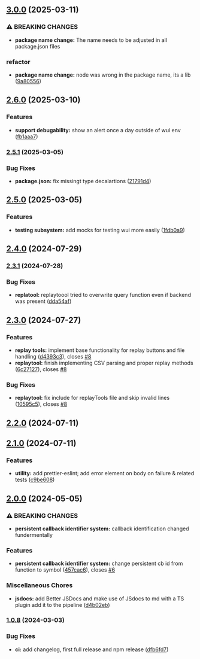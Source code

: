 ## [3.0.0](https://gitlab.zweieuro.at/wui/web-user-interface-node/compare/v2.6.0...v3.0.0) (2025-03-11)


### ⚠ BREAKING CHANGES

* **package name change:** The name needs to be adjusted in all package.json files

### refactor

* **package name change:** node was wrong in the package name, its a lib ([9a80556](https://gitlab.zweieuro.at/wui/web-user-interface-node/commit/9a8055669b05c6665d06e4e2839a7e6233de7f08))

## [2.6.0](https://gitlab.zweieuro.at/wui/web-user-interface-node/compare/v2.5.1...v2.6.0) (2025-03-10)


### Features

* **support debugability:** show an alert once a day outside of wui env ([fb1aaa7](https://gitlab.zweieuro.at/wui/web-user-interface-node/commit/fb1aaa7d49f6968b5036ceba8a4f84ef849e19bd))

### [2.5.1](https://gitlab.zweieuro.at/wui/web-user-interface-node/compare/v2.5.0...v2.5.1) (2025-03-05)


### Bug Fixes

* **package.json:** fix missingt type decalartions ([21791d4](https://gitlab.zweieuro.at/wui/web-user-interface-node/commit/21791d4339a83fca265ec89ca8350316f78c648f))

## [2.5.0](https://gitlab.zweieuro.at/wui/web-user-interface-node/compare/v2.4.0...v2.5.0) (2025-03-05)


### Features

* **testing subsystem:** add mocks for testing wui more easily ([1fdb0a9](https://gitlab.zweieuro.at/wui/web-user-interface-node/commit/1fdb0a959ff5e564916e974ea7b0978077ef6a46))

## [2.4.0](https://gitlab.zweieuro.at/wui/web-user-interface-node/compare/v2.3.1...v2.4.0) (2024-07-29)

### [2.3.1](https://gitlab.zweieuro.at/wui/web-user-interface-node/compare/v2.3.0...v2.3.1) (2024-07-28)


### Bug Fixes

* **replatool:** replaytoool tried to overwrite query function even if backend was present ([dda54af](https://gitlab.zweieuro.at/wui/web-user-interface-node/commit/dda54af51b37c7853f94ab534cd5a340145e0970))

## [2.3.0](https://gitlab.zweieuro.at/wui/web-user-interface-node/compare/v2.2.0...v2.3.0) (2024-07-27)


### Features

* **replay tools:** implement base functionality for replay buttons and file handling ([d4393c3](https://gitlab.zweieuro.at/wui/web-user-interface-node/commit/d4393c3a1cab678c4192a7b512433b768f688c7b)), closes [#8](https://gitlab.zweieuro.at/wui/web-user-interface-node/issues/8)
* **replaytool:** finish implementing CSV parsing and proper replay methods ([6c27127](https://gitlab.zweieuro.at/wui/web-user-interface-node/commit/6c27127b70b992ec63d9ea91eeed98346f557e6a)), closes [#8](https://gitlab.zweieuro.at/wui/web-user-interface-node/issues/8)


### Bug Fixes

* **replaytool:** fix include for replayTools file and skip invalid lines ([10595c5](https://gitlab.zweieuro.at/wui/web-user-interface-node/commit/10595c506809e50573c6b0b834364e5f5a298120)), closes [#8](https://gitlab.zweieuro.at/wui/web-user-interface-node/issues/8)

## [2.2.0](https://gitlab.zweieuro.at/wui/web-user-interface-node/compare/v2.1.0...v2.2.0) (2024-07-11)

## [2.1.0](https://gitlab.zweieuro.at/wui/web-user-interface-node/compare/v2.0.0...v2.1.0) (2024-07-11)


### Features

* **utility:** add prettier-eslint; add error element on body on failure & related tests ([c9be608](https://gitlab.zweieuro.at/wui/web-user-interface-node/commit/c9be60877f3b2231df750cc9ca94b22cdf9c4563))

## [2.0.0](https://gitlab.zweieuro.at/wui/web-user-interface-node/compare/v1.0.8...v2.0.0) (2024-05-05)


### ⚠ BREAKING CHANGES

* **persistent callback identifier system:** callback identification changed fundermentally

### Features

* **persistent callback identifier system:** change persistent cb id from function to symbol ([457cac6](https://gitlab.zweieuro.at/wui/web-user-interface-node/commit/457cac6e12b1ec723cce51e818b218670e64c800)), closes [#6](https://gitlab.zweieuro.at/wui/web-user-interface-node/issues/6)


### Miscellaneous Chores

* **jsdocs:** add Better JSDocs and make use of JSdocs to md with a TS plugin add it to the pipeline ([d4b02eb](https://gitlab.zweieuro.at/wui/web-user-interface-node/commit/d4b02ebcf59deaf12e3fd1f0a40945eda59a7433))

### [1.0.8](https://gitlab.zweieuro.at/wui/web-user-interface-node/compare/v1.0.7...v1.0.8) (2024-03-03)


### Bug Fixes

* **ci:** add changelog, first full release and npm release ([dfb6fd7](https://gitlab.zweieuro.at/wui/web-user-interface-node/commit/dfb6fd71f8decf9e5ac73a40dd8999bf010205e2))
